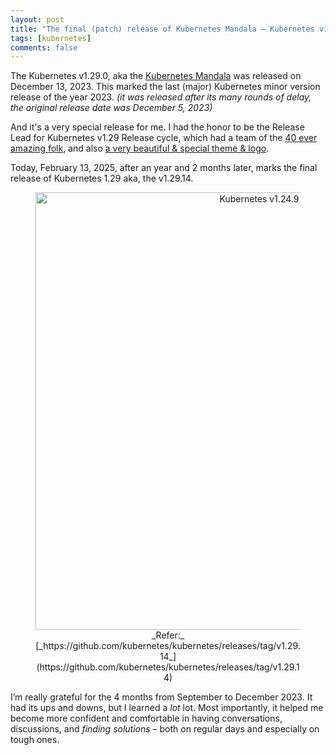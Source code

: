 ```yaml
---
layout: post
title: "The final (patch) release of Kubernetes Mandala — Kubernetes v1.29.14"
tags: [kubernetes]
comments: false
---
```


The Kubernetes v1.29.0, aka the [Kubernetes Mandala](https://kubernetes.io/blog/2023/12/13/kubernetes-v1-29-release/) was released on December 13, 2023. 
This marked the last (major) Kubernetes minor version release of the year 2023.
_(it was released after its many rounds of delay, the original release date was December 5, 2023)_

And it's a very special release for me.
I had the honor to be the Release Lead for Kubernetes v1.29 Release cycle, which had a team of the [40 ever amazing folk](https://github.com/kubernetes/sig-release/blob/master/releases/release-1.29/release-team.md), and also [a very beautiful & special theme & logo](https://janusworx.com/work/on-how-the-kubernetes-v129-logo-came-about/).

Today, February 13, 2025, after an year and 2 months later, marks the final release of Kubernetes 1.29 aka, the v1.29.14. 


<figure style="text-align: center;">
  <img src="https://github.com/user-attachments/assets/03ac8fbc-8bba-4e03-ac11-439156106a40" alt="Kubernetes v1.24.9" style="width: 700px;">
  <figcaption>_Refer:_ [_https://github.com/kubernetes/kubernetes/releases/tag/v1.29.14_](https://github.com/kubernetes/kubernetes/releases/tag/v1.29.14)</figcaption>
</figure>

I’m really grateful for the 4 months from September to December 2023.
It had its ups and downs, but I learned a *lot* lot.
Most importantly, it helped me become more confident and comfortable in having conversations, discussions, and _finding solutions_ – both on regular days and especially on tough ones.
